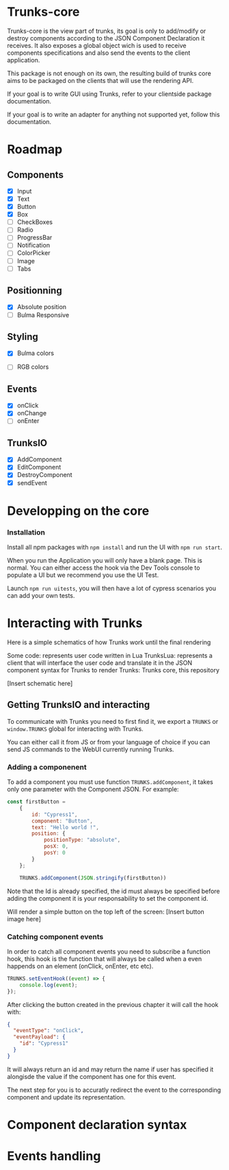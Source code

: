 # Trunks-core

Trunks-core is the view part of trunks, its goal is only to add/modify or destroy components according to the JSON Component Declaration it receives.
It also exposes a global object wich is used to receive components specifications and also send the events to the client application.

This package is not enough on its own, the resulting build of trunks core aims to be packaged on the clients that will use the rendering API.

If your goal is to write GUI using Trunks, refer to your clientside package documentation.

If your goal is to write an adapter for anything not supported yet, follow this documentation.

# Roadmap
## Components
- [X] Input
- [X] Text
- [X] Button
- [X] Box
- [ ] CheckBoxes
- [ ] Radio
- [ ] ProgressBar
- [ ] Notification
- [ ] ColorPicker
- [ ] Image
- [ ] Tabs

## Positionning
- [X] Absolute position
- [ ] Bulma Responsive

## Styling
- [X] Bulma colors
- [ ] RGB colors


## Events
- [X] onClick
- [X] onChange
- [ ] onEnter

## TrunksIO
- [X] AddComponent
- [X] EditComponent
- [X] DestroyComponent
- [X] sendEvent

# Developping on the core
### Installation
Install all npm packages with `npm install` and run the UI with `npm run start`.

When you run the Application you will only have a blank page. This is normal.
You can either access the hook via the Dev Tools console to populate a UI but we recommend you use the UI Test.

Launch `npm run uitests`, you will then have a lot of cypress scenarios you can add your own tests.

# Interacting with Trunks
Here is a simple schematics of how Trunks work until the final rendering

Some code: represents user code written in Lua
TrunksLua: represents a client that will interface the user code and translate it in the JSON component syntax for Trunks to render
Trunks: Trunks core, this repository

[Insert schematic here]

## Getting TrunksIO and interacting
To communicate with Trunks you need to first find it, we export a `TRUNKS` or `window.TRUNKS` global for interacting with Trunks.

You can either call it from JS or from your language of choice if you can send JS commands to the WebUI currently running Trunks.

### Adding a componenent
To add a component you must use function `TRUNKS.addComponent`, it takes only one parameter with the Component JSON.
For example:
```javascript
const firstButton = 
    {
        id: "Cypress1",
        component: "Button",
        text: "Hello world !",
        position: {
            positionType: "absolute",
            posX: 0,
            posY: 0
        }
    };

    TRUNKS.addComponent(JSON.stringify(firstButton))
```

Note that the Id is already specified, the id must always be specified before adding the component it is your responsability to set the component id.

Will render a simple button on the top left of the screen:
[Insert button image here]

### Catching component events
In order to catch all component events you need to subscribe a function hook, this hook is the function that will always be called
when a even happends on an element (onClick, onEnter, etc etc).
```javascript
TRUNKS.setEventHook((event) => {
    console.log(event);
});
```

After clicking the button created in the previous chapter it will call the hook with:
```json
{
  "eventType": "onClick",
  "eventPayload": {
    "id": "Cypress1"
  }
}
```

It will always return an id and may return the name if user has specified it alongisde the value if the component has one for this event.

The next step for you is to accuratly redirect the event to the corresponding component and update its representation.

# Component declaration syntax

# Events handling
